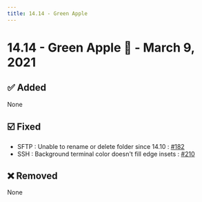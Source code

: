 ```yaml
---
title: 14.14 - Green Apple
---
```

# 14.14 - Green Apple :green_apple: - March 9, 2021

## :white_check_mark: Added
None

## :ballot_box_with_check: Fixed
* SFTP : Unable to rename or delete folder since 14.10 : [#182](https://github.com/isontheline/pro.webssh.net/issues/182)
* SSH : Background terminal color doesn't fill edge insets : [#210](https://github.com/isontheline/pro.webssh.net/issues/210)

## :x: Removed
None